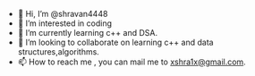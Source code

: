 - 👋 Hi, I’m @shravan4448
- 👀 I’m interested in coding
- 🌱 I’m currently learning c++ and DSA.
- 💞️ I’m looking to collaborate on learning c++ and data structures,algorithms.
- 📫 How to reach me , you can mail me to xshra1x@gmail.com.

<!---
shravan4448/shravan4448 is a ✨ special ✨ repository because its `README.md` (this file) appears on your GitHub profile.
You can click the Preview link to take a look at your changes.
--->
